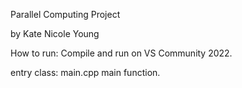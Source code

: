 Parallel Computing Project

by Kate Nicole Young

How to run: Compile and run on VS Community 2022.

entry class: main.cpp main function.
